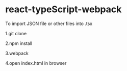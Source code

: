 # react-typeScript-webpack
To import JSON file or other files into .tsx

1.git clone

2.npm install

3.webpack

4.open index.html in browser
